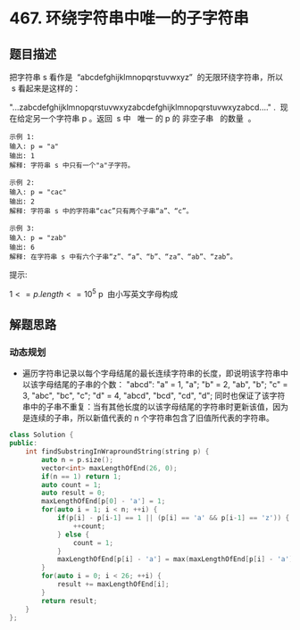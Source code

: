 # 467. 环绕字符串中唯一的子字符串

## 题目描述

把字符串 s 看作是  “abcdefghijklmnopqrstuvwxyz”  的无限环绕字符串，所以  s 看起来是这样的：

"...zabcdefghijklmnopqrstuvwxyzabcdefghijklmnopqrstuvwxyzabcd...." . 
现在给定另一个字符串 p 。返回  s 中   唯一 的 p 的 非空子串   的数量  。

```
示例 1:
输入: p = "a"
输出: 1
解释: 字符串 s 中只有一个"a"子字符。

示例 2:
输入: p = "cac"
输出: 2
解释: 字符串 s 中的字符串“cac”只有两个子串“a”、“c”。

示例 3:
输入: p = "zab"
输出: 6
解释: 在字符串 s 中有六个子串“z”、“a”、“b”、“za”、“ab”、“zab”。
```

提示:

$1 <= p.length <= 10^5$
p  由小写英文字母构成

## 解题思路

### 动态规划

- 遍历字符串记录以每个字母结尾的最长连续字符串的长度，即说明该字符串中以该字母结尾的子串的个数：
  "abcd":
  "a" = 1, "a";
  "b" = 2, "ab", "b";
  "c" = 3, "abc", "bc", "c";
  "d" = 4, "abcd", "bcd", "cd", "d";
  同时也保证了该字符串中的子串不重复：当有其他长度的以该字母结尾的字符串时更新该值，因为是连续的子串，所以新值代表的 n 个字符串包含了旧值所代表的字符串。

```cpp
class Solution {
public:
    int findSubstringInWraproundString(string p) {
        auto n = p.size();
        vector<int> maxLengthOfEnd(26, 0);
        if(n == 1) return 1;
        auto count = 1;
        auto result = 0;
        maxLengthOfEnd[p[0] - 'a'] = 1;
        for(auto i = 1; i < n; ++i) {
            if(p[i] - p[i-1] == 1 || (p[i] == 'a' && p[i-1] == 'z')) {
                ++count;
            } else {
                count = 1;
            }
            maxLengthOfEnd[p[i] - 'a'] = max(maxLengthOfEnd[p[i] - 'a'], count);
        }
        for(auto i = 0; i < 26; ++i) {
            result += maxLengthOfEnd[i];
        }
        return result;
    }
};
```
